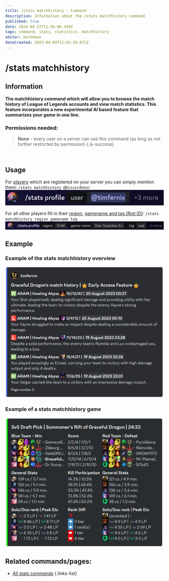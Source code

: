 ```yaml
---
title: /stats matchhistory - Command
description: Information about the /stats matchhistory command
published: true
date: 2024-04-22T11:56:00.430Z
tags: command, stats, statistics, matchhistory
editor: markdown
dateCreated: 2023-04-09T12:03:20.071Z
---
```


# /stats matchhistory
## Information
**The matchhistory command which will allow you to browse the match history of League of Legends accounts and view match statistics. This feature incorporates a new experimental AI based feature that summarizes your game in one line.**
<br>

### Permissions needed:
>**None** - every user on a server can use this command (as long as not further restricted by permission) {.is-success}

<br>

## Usage
For [players](/en/terms/player) which are registered on your server you can simply mention them: `/stats matchhistory @DiscordUser`
![](/en_/en_stats_profile_user.png)
<br>
  
For all other players fill in their [region](/en/terms/region), [gamename and tag (Riot ID)](/en/terms/riotid): `/stats matchhistory region gamename tag`
![](/en_/en_stats_profile_riotid.png)
 <br>
 
## Example
### Example of the stats matchhistory overview

![](/en_/en_stats_matchhistory_overview.png)
<br>

### Example of a stats matchhistory game 

![](/en_/en_matchhistorychannel_message_extended.png)
 <br>
 
## Related commands/pages:

- [All stats commands](/en/commands/stats)
{.links-list}
